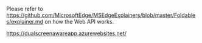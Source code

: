 Please refer to https://github.com/MicrosoftEdge/MSEdgeExplainers/blob/master/Foldables/explainer.md on how the Web API works.

https://dualscreenawareapp.azurewebsites.net/
